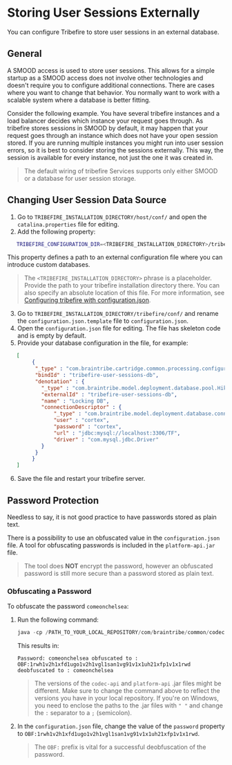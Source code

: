 # Storing User Sessions Externally

You can configure Tribefire to store user sessions in an external database.

## General

A SMOOD access is used to store user sessions. This allows for a simple startup as a SMOOD access does not involve other technologies and doesn't require you to configure additional connections. There are cases where you want to change that behavior. You normally want to work with a scalable system where a database is better fitting.

Consider the following example. You have several tribefire instances and a load balancer decides which instance your request goes through. As tribefire stores sessions in SMOOD by default, it may happen that your request goes through an instance which does not have your open session stored. If you are running multiple instances you might run into user session errors, so it is best to consider storing the sessions externally. This way, the session is available for every instance, not just the one it was created in.

> The default wiring of tribefire Services supports only either SMOOD or a database for user session storage.

## Changing User Session Data Source

1. Go to `TRIBEFIRE_INSTALLATION_DIRECTORY/host/conf/` and open the `catalina.properties` file for editing.
2. Add the following property:

```bash
   TRIBEFIRE_CONFIGURATION_DIR=<TRIBEFIRE_INSTALLATION_DIRECTORY>/tribefire/conf/
```

   This property defines a path to an external configuration file where you can introduce custom databases.
   > The `<TRIBEFIRE_INSTALLATION_DIRECTORY>` phrase is a placeholder. Provide the path to your tribefire installation directory there. You can also specify an absolute location of this file. For more information, see [Configuring tribefire with configuration.json](configuring_with_json.md).
3. Go to `TRIBEFIRE_INSTALLATION_DIRECTORY/tribefire/conf/` and rename the `configuration.json.template` file to `configuration.json`.
4. Open the `configuration.json` file for editing. The file has skeleton code and is empty by default.
5. Provide your database configuration in the file, for example:

```json
   [
        {
         "_type" : "com.braintribe.cartridge.common.processing.configuration.url.model.RegistryEntry",
         "bindId" : "tribefire-user-sessions-db",
         "denotation" : {
           "_type" : "com.braintribe.model.deployment.database.pool.HikariCpConnectionPool",
           "externalId" : "tribefire-user-sessions-db",
           "name" : "Locking DB",
           "connectionDescriptor" : {
               "_type" : "com.braintribe.model.deployment.database.connector.GenericDatabaseConnectionDescriptor",
               "user" : "cortex",
               "password" : "cortex",
               "url" : "jdbc:mysql://localhost:3306/TF",
               "driver" : "com.mysql.jdbc.Driver"
           }
         }
        }
   ]
```

6. Save the file and restart your tribefire server.

## Password Protection

Needless to say, it is not good practice to have passwords stored as plain text.

There is a possibility to use an obfuscated value in the `configuration.json` file. A tool for obfuscating passwords is included in the `platform-api.jar` file.

> The tool does **NOT** encrypt the password, however an obfuscated password is still more secure than a password stored as plain text.

### Obfuscating a Password

To obfuscate the password `comeonchelsea`:

1. Run the following command:

   ```java
   java -cp /PATH_TO_YOUR_LOCAL_REPOSITORY/com/braintribe/common/codec-api/1.0.11/codec-api-1.0.11.jar:/PATH_TO_YOUR_LOCAL_REPOSITORY/com/braintribe/common/platform-api/1.0.48/platform-api-1.0.48.jar com.braintribe.utils.Obfuscation comeonchelsea
   ```

   This results in: 

   ```
   Password: comeonchelsea obfuscated to : OBF:1rwh1v2h1xfd1ugo1v2h1vgl1san1vg91v1x1uh21xfp1v1x1rwd deobfuscated to : comeonchelsea
   ```

   > The versions of the `codec-api` and `platform-api` .jar files might be different. Make sure to change the command above to reflect the versions you have in your local repository. If you're on Windows, you need to enclose the paths to the .jar files with `" "` and change the `:` separator to a `;` (semicolon).

2. In the `configuration.json` file, change the value of the `password` property to `OBF:1rwh1v2h1xfd1ugo1v2h1vgl1san1vg91v1x1uh21xfp1v1x1rwd`.

   > The `OBF:` prefix is vital for a successful deobfuscation of the password.

